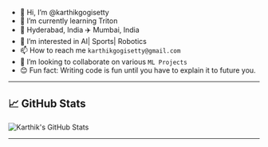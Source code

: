 - 👋 Hi, I’m @karthikgogisetty
- 🌱 I’m currently learning Triton
- 📍 Hyderabad, India ✈️ Mumbai, India
- 👀 I’m interested in AI| Sports| Robotics
- 📫 How to reach me `karthikgogisetty@gmail.com`
- 🚀 I’m looking to collaborate on various `ML Projects`
- 😊 Fun fact: Writing code is fun until you have to explain it to future you.
---

## 📈 GitHub Stats

![Karthik's GitHub Stats](https://github-readme-stats.vercel.app/api?username=karthikgogisetty&show_icons=true&theme=radical)

---
<!---
karthikgogisetty/karthikgogisetty is a ✨ special ✨ repository because its `README.md` (this file) appears on your GitHub profile.
You can click the Preview link to take a look at your changes.
--->

